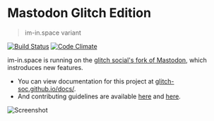 # Mastodon Glitch Edition
> im-in.space variant

[![Build Status](https://img.shields.io/travis/im-in-space/mastodon.svg)](https://travis-ci.org/im-in-space/mastodon)
[![Code Climate](https://img.shields.io/codeclimate/maintainability/im-in-space/mastodon.svg)](https://codeclimate.com/github/im-in-space/mastodon)

im-in.space is running on the [glitch social's fork of Mastodon](https://github.com/glitch-soc/mastodon), which instroduces new features.

- You can view documentation for this project at [glitch-soc.github.io/docs/](https://glitch-soc.github.io/docs/).
- And contributing guidelines are available [here](CONTRIBUTING.md) and [here](https://glitch-soc.github.io/docs/contributing/).

![Screenshot](https://i.imgur.com/LPtJJtR.png)
